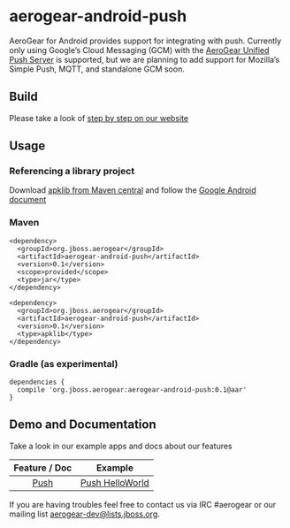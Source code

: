 aerogear-android-push
================

AeroGear for Android provides support for integrating with push. Currently only using Google’s Cloud Messaging (GCM) with the [AeroGear Unified Push Server](https://github.com/aerogear/aerogear-unifiedpush-server) is supported, but we are planning to add support for Mozilla’s Simple Push, MQTT, and standalone GCM soon.

## Build

Please take a look of [step by step on our website](http://aerogear.org/docs/guides/aerogear-android/how-to-build-aerogear-android/)

## Usage

### Referencing a library project

Download [apklib from Maven central](http://search.maven.org/#search%7Cga%7C1%7Caerogear-android) and follow the [Google Android document](http://developer.android.com/tools/projects/projects-eclipse.html#ReferencingLibraryProject)

### Maven

```
<dependency>
  <groupId>org.jboss.aerogear</groupId>
  <artifactId>aerogear-android-push</artifactId>
  <version>0.1</version>
  <scope>provided</scope>
  <type>jar</type>
</dependency>

<dependency>
  <groupId>org.jboss.aerogear</groupId>
  <artifactId>aerogear-android-push</artifactId>
  <version>0.1</version>
  <type>apklib</type>
</dependency>
```

### Gradle (as experimental)
```
dependencies {
  compile 'org.jboss.aerogear:aerogear-android-push:0.1@aar'
}
```

## Demo and Documentation

Take a look in our example apps and docs about our features

| Feature / Doc  |  Example |
|:--------------:|:--------:|
| [Push](http://aerogear.org/docs/guides/aerogear-android/push/) | [Push HelloWorld](https://github.com/aerogear/aerogear-push-helloworld) |


If you are having troubles feel free to contact us via IRC #aerogear or our mailing list aerogear-dev@lists.jboss.org.